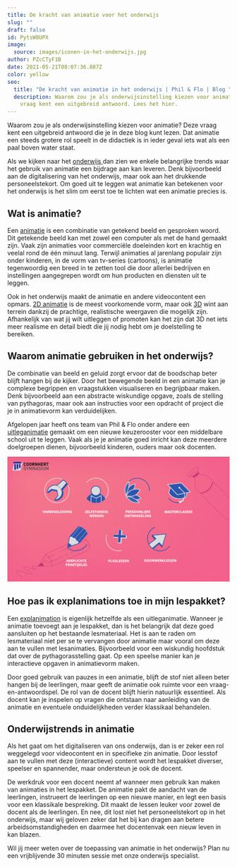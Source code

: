 ```yaml
---
title: De kracht van animatie voor het onderwijs
slug: ""
draft: false
id: PytsW8UPX
image:
  source: images/iconen-in-het-onderwijs.jpg
author: PZcCTyF1B
date: 2021-05-21T08:07:36.887Z
color: yellow
seo:
  title: "De kracht van animatie in het onderwijs | Phil & Flo | Blog "
  description: Waarom zou je als onderwijsinstelling kiezen voor animatie? Deze
    vraag kent een uitgebreid antwoord. Lees het hier.
---
```

Waarom zou je als onderwijsinstelling kiezen voor animatie? Deze vraag kent een uitgebreid antwoord die je in deze blog kunt lezen. Dat animatie een steeds grotere rol speelt in de didactiek is in ieder geval iets wat als een paal boven water staat.

Als we kijken naar het [onderwijs ](https://www.philenflo.nl/branches/onderwijs-kunst-cultuur/)dan zien we enkele belangrijke trends waar het gebruik van animatie een bijdrage aan kan leveren. Denk bijvoorbeeld aan de digitalisering van het onderwijs, maar ook aan het drukkende personeelstekort. Om goed uit te leggen wat animatie kan betekenen voor het onderwijs is het slim om eerst toe te lichten wat een animatie precies is.

## Wat is animatie?

Een [animatie](https://www.philenflo.nl/oplossingen/animatie-laten-maken/) is een combinatie van getekend beeld en gesproken woord. Dit getekende beeld kan met zowel een computer als met de hand gemaakt zijn. Vaak zijn animaties voor commerciële doeleinden kort en krachtig en veelal rond de één minuut lang. Terwijl animaties al jarenlang populair zijn onder kinderen, in de vorm van tv-series (cartoons), is animatie tegenwoordig een breed in te zetten tool die door allerlei bedrijven en instellingen aangegrepen wordt om hun producten en diensten uit te leggen. 

Ook in het onderwijs maakt de animatie en andere videocontent een opmars. [2D animatie](https://www.philenflo.nl/2d-animatie/) is de meest voorkomende vorm, maar ook [3D](https://www.philenflo.nl/3d-animatie-laten-maken/) wint aan terrein dankzij de prachtige, realistische weergaven die mogelijk zijn. Afhankelijk van wat jij wilt uitleggen of promoten kan het zijn dat 3D net iets meer realisme en detail biedt die jij nodig hebt om je doelstelling te bereiken.

## Waarom animatie gebruiken in het onderwijs?

De combinatie van beeld en geluid zorgt ervoor dat de boodschap beter blijft hangen bij de kijker. Door het bewegende beeld in een animatie kan je complexe begrippen en vraagstukken visualiseren en begrijpbaar maken. Denk bijvoorbeeld aan een abstracte wiskundige opgave, zoals de stelling van pythagoras, maar ook aan instructies voor een opdracht of project die je in animatievorm kan verduidelijken.

Afgelopen jaar heeft ons team van Phil & Flo onder andere een [uitleganimatie](https://www.philenflo.nl/uitleganimatie-laten-maken/) gemaakt om een nieuwe keuzerooster voor een middelbare school uit te leggen. Vaak als je je animatie goed inricht kan deze meerdere doelgroepen dienen, bijvoorbeeld kinderen, ouders maar ook docenten.

![Iconen in het onderwijs](images/iconen-in-het-onderwijs.jpg)

## Hoe pas ik explanimations toe in mijn lespakket?

Een [explanimation](https://www.philenflo.nl/explanimation-laten-maken/) is eigenlijk hetzelfde als een uitleganimatie. Wanneer je animatie toevoegt aan je lespakket, dan is het belangrijk dat deze goed aansluiten op het bestaande lesmateriaal. Het is aan te raden om lesmateriaal niet per se te vervangen door animatie maar vooral om deze aan te vullen met lesanimaties. Bijvoorbeeld voor een wiskundig hoofdstuk dat over de pythagorasstelling gaat. Op een speelse manier kan je interactieve opgaven in animatievorm maken. 

Door goed gebruik van pauzes in een animatie, blijft de stof niet alleen beter hangen bij de leerlingen, maar geeft de animatie ook ruimte voor een vraag-en-antwoordspel. De rol van de docent blijft hierin natuurlijk essentieel. Als docent kan je inspelen op vragen die ontstaan naar aanleiding van de animatie en eventuele onduidelijkheden verder klassikaal behandelen.

## Onderwijstrends in animatie

Als het gaat om het digitaliseren van ons onderwijs, dan is er zeker een rol weggelegd voor videocontent en in specifieke zin animatie. Door lesstof aan te vullen met deze (interactieve) content wordt het lespakket diverser, speelser en spannender, maar ondersteun je ook de docent. 

De werkdruk voor een docent neemt af wanneer men gebruik kan maken van animaties in het lespakket. De animatie pakt de aandacht van de leerlingen, instrueert de leerlingen op een nieuwe manier, en legt een basis voor een klassikale bespreking. Dit maakt de lessen leuker voor zowel de docent als de leerlingen. En nee, dit lost niet het personeelstekort op in het onderwijs, maar wij geloven zeker dat het bij kan dragen aan betere arbeidsomstandigheden en daarmee het docentenvak een nieuw leven in kan blazen.

Wil jij meer weten over de toepassing van animatie in het onderwijs? Plan nu een vrijblijvende 30 minuten sessie met onze onderwijs specialist.